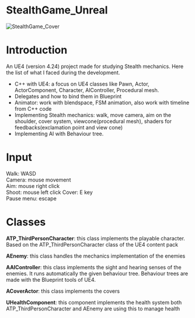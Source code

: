 # StealthGame_Unreal

![StealthGame_Cover](https://user-images.githubusercontent.com/47710466/122533177-8a6f9a00-d021-11eb-9a0d-fe637b1bf5f4.png)

# Introduction
An UE4 (version 4.24) project made for studying Stealth mechanics. Here the list of what I faced during the development.

- C++ with UE4: a focus on UE4 classes like Pawn, Actor, ActorComponent, Character, AIController, Procedural mesh.
- Delegates and how to bind them in Blueprint
- Animator: work with blendspace, FSM animation, also work with timeline from C++ code
- Implementing Stealth mechanics: walk, move camera, aim on the shoulder, cover system, viewcone(procedural mesh), shaders for feedbacks(exclamation point and view cone)
- Implementing AI with Behaviour tree.

# Input  
Walk: WASD  
Camera: mouse movement  
Aim: mouse right click  
Shoot: mouse left click
Cover: E key  
Pause menu: escape  

# Classes  
**ATP_ThirdPersonCharacter**: this class implements the playable character. Based on the ATP_ThirdPersonCharacter class of the UE4 content pack  

**AEnemy**: this class handles the mechanics implementation of the enemies  

**AAIController**: this class implements the sight and hearing senses of the enemies. It runs automatically the given behaviour tree. Behaviour trees are made with the Blueprint 
tools of UE4.  

**ACoverActor**: this class implements the covers  

**UHealthComponent**: this component implements the health system both ATP_ThirdPersonCharacter and AEnemy are using this to manage health  
